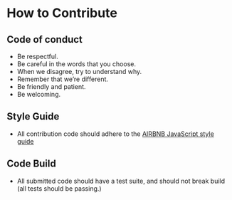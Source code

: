 # How to Contribute

## Code of conduct
  - Be respectful.
  - Be careful in the words that you choose.
  - When we disagree, try to understand why.
  - Remember that we’re different.
  - Be friendly and patient.
  - Be welcoming.

## Style Guide
 - All contribution code should adhere to the [AIRBNB JavaScript style guide](https://github.com/airbnb/javascript)

## Code Build
 - All submitted code should have a test suite, and should not break build (all tests should be passing.)

